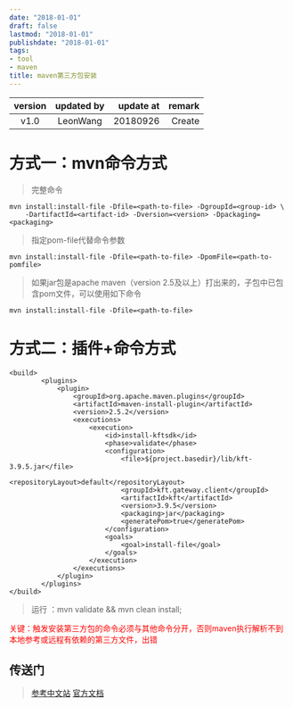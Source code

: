 ```yaml
---
date: "2018-01-01"
draft: false
lastmod: "2018-01-01"
publishdate: "2018-01-01"
tags:
- tool
- maven
title: maven第三方包安装
---
```

| version  | updated by  | update at | remark |
|:-------------: |:---------------:| -------------:|-------------:|
| v1.0      | LeonWang |         20180926 | Create

# 方式一：mvn命令方式

>完整命令

```mvn
mvn install:install-file -Dfile=<path-to-file> -DgroupId=<group-id> \
    -DartifactId=<artifact-id> -Dversion=<version> -Dpackaging=<packaging>
```

>指定pom-file代替命令参数

```mvn
mvn install:install-file -Dfile=<path-to-file> -DpomFile=<path-to-pomfile>
```

> 如果jar包是apache maven（version 2.5及以上）打出来的，子包中已包含pom文件，可以使用如下命令

```mvn
mvn install:install-file -Dfile=<path-to-file>
```

# 方式二：插件+命令方式

```mvn
<build>
        <plugins>
            <plugin>
                <groupId>org.apache.maven.plugins</groupId>
                <artifactId>maven-install-plugin</artifactId>
                <version>2.5.2</version>
                <executions>
                    <execution>
                        <id>install-kftsdk</id>
                        <phase>validate</phase>
                        <configuration>
                            <file>${project.basedir}/lib/kft-3.9.5.jar</file>
                            <repositoryLayout>default</repositoryLayout>
                            <groupId>kft.gateway.client</groupId>
                            <artifactId>kft</artifactId>
                            <version>3.9.5</version>
                            <packaging>jar</packaging>
                            <generatePom>true</generatePom>
                        </configuration>
                        <goals>
                            <goal>install-file</goal>
                        </goals>
                    </execution>
                </executions>
            </plugin>
        </plugins>
</build>
```

> 运行 ：mvn validate && mvn clean install;

<font color=red>关键：触发安装第三方包的命令必须与其他命令分开，否则maven执行解析不到本地参考或远程有依赖的第三方文件，出错</font>

## 传送门

> [参考中文站](https://www.yiibai.com/maven/install-project-into-maven-local-repository.html)
> [官方文档](http://maven.apache.org/users/index.html)